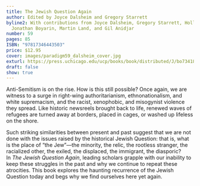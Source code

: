 ```yaml
---
title: The Jewish Question Again
author: Edited by Joyce Dalsheim and Gregory Starrett
byline2: With contributions from Joyce Dalsheim, Gregory Starrett, Holly Case,
  Jonathan Boyarin, Martin Land, and Gil Anidjar
number: 59
pages: 85
ISBN: "97817346443503"
price: $12.95
cover: images/paradigm59_dalsheim_cover.jpg
exturl: https://press.uchicago.edu/ucp/books/book/distributed/J/bo73418461.html
draft: false
show: true
---
```

Anti-Semitism is on the rise. How is this still possible? Once again, we are witness to a surge in right-wing authoritarianism, ethnonationalism, and white supremacism, and the racist, xenophobic, and misogynist violence they spread. Like historic newsreels brought back to life, renewed waves of refugees are turned away at borders, placed in cages, or washed up lifeless on the shore.

Such striking similarities between present and past suggest that we are not done with the issues raised by the historical Jewish Question: that is, what is the place of “the Jew”—the minority, the relic, the rootless stranger, the racialized other, the exiled, the displaced, the immigrant, the diasporic? In *The Jewish Question Again*, leading scholars grapple with our inability to keep these struggles in the past and why we continue to repeat these atrocities. This book explores the haunting recurrence of the Jewish Question today and begs why we find ourselves here yet again.